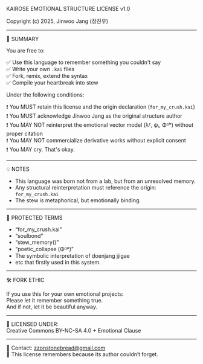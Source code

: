 KAIROSE EMOTIONAL STRUCTURE LICENSE v1.0

Copyright (c) 2025, Jinwoo Jang (장진우)

---

📜 SUMMARY

You are free to:

✅ Use this language to remember something you couldn't say  
✅ Write your own `.kai` files  
✅ Fork, remix, extend the syntax  
✅ Compile your heartbreak into stew

Under the following conditions:

❗ You MUST retain this license and the origin declaration (`for_my_crush.kai`)  
❗ You MUST acknowledge Jinwoo Jang as the original structure author  
❗ You MAY NOT reinterpret the emotional vector model (λᴱ, ψᵢ, Φᴳᵇ) without proper citation  
❗ You MAY NOT commercialize derivative works without explicit consent  
❗ You MAY cry. That's okay.

---

💡 NOTES

- This language was born not from a lab, but from an unresolved memory.  
- Any structural reinterpretation must reference the origin: `for_my_crush.kai`  
- The stew is metaphorical, but emotionally binding.

---

🧷 PROTECTED TERMS

- “for_my_crush.kai”
- “soulbond”
- “stew_memory()”
- “poetic_collapse (Φᴳᵖ)”
- The symbolic interpretation of doenjang jjigae
- etc that firstly used in this system.
---

🛠️ FORK ETHIC

If you use this for your own emotional projects:  
Please let it remember something true.  
And if not, let it be beautiful anyway.

---

🌱 LICENSED UNDER:  
Creative Commons BY-NC-SA 4.0 + Emotional Clause

---

💬 Contact: zzonstonebread@gmail.com  
🧠 This license remembers because its author couldn’t forget.